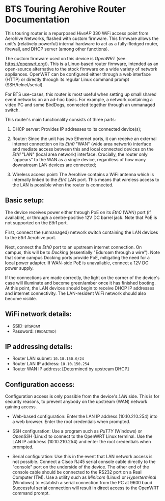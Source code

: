 BTS Touring Aerohive Router Documentation
=========================================

This touring router is a repurposed _HiveAP_ 330 WiFi access point from Aerohive Networks, flashed with
custom firmware. This firmware allows the unit's (relatively powerful) internal hardware to act as a
fully-fledged router, firewall, and DHCP server (among other functions).

The custom firmware used on this device is _OpenWRT_ (see: <https://openwrt.org/>). This is a Linux-based
router firmware, intended as an open-source alternative to the stock firmware on a wide variety of
network appliances. OpenWRT can be configured either through a web interface (HTTP) or directly through 
its regular Linux command prompt (SSH/telnet/serial).

For BTS use-cases, this router is most useful when setting up small shared event networks on an ad-hoc
basis. For example, a network containing a video PC and some BirdDogs, connected together through an 
unmanaged switch.

This router's main functionality consists of three parts:

1. DHCP server: Provides IP addresses to its connected device(s);
   
2. Router: Since the unit has two Ethernet ports, it can receive an external internet connection on its
   _Eth0_ "WAN" (wide area network) interface and mediate access between this and local connected
   devices on the _Eth1_ "LAN" (local area network) interface. Crucially, the router only "appears" to
   the WAN as a single device, regardless of how many downstream LAN devices are connected;
   
3. Wireless access point: The Aerohive contains a WiFi antenna which is internally linked to the _Eth1_
   LAN port. This means that wireless access to the LAN is possible when the router is connected.

Basic setup:
------------

The device receives power either through PoE on its _Eth0_ (WAN) port (if available), or through a 
centre-positive 12V DC barrel jack. Note that PoE is not supported on the _Eth1_ port.

First, connect the (unmanaged) network switch containing the LAN devices to the _Eth1_ Aerohive port.

Next, connect the _Eth0_ port to an upstream internet connection. On campus, this will be to _Docking_ 
(essentially "Eduroam through a wire"). Note that some campus Docking ports provide PoE, mitigating the 
need for a local power adapter. If WAN-side PoE is unavailable, connect a 12V DC power supply.

If the connections are made correctly, the light on the corner of the device's case will illuminate and
become green/amber once it has finished booting. At this point, the LAN devices should begin to receive DHCP
IP addresses and internet connectivity. The LAN-resident WiFi network should also become visible.

WiFi network details:
---------------------

- SSID: `BTSROAM`
- Password: `[REDACTED]`

IP addressing details:
----------------------

- Router LAN subnet: `10.10.150.0/24`
- Router LAN IP address: `10.10.150.254`
- Router WAN IP address: [Determined by upstream DHCP]

Configuration access:
---------------------

Configuration access is only possible from the device's _LAN_ side. This is for security reasons, to prevent
anybody on the upstream (WAN) network gaining access.

- Web-based configuration: Enter the LAN IP address (10.10.210.254) into a web browser. Enter the root
  credentials when prompted.

- SSH configuration: Use a program such as _PuTTY_ (Windows) or _OpenSSH_ (Linux) to connect to the OpenWRT
  Linux terminal. Use the LAN IP adddress (10.10.210.254) and enter the root credentials when prompted.

- Serial configuration: Use this in the event that LAN network access is not possible. Connect a Cisco RJ45
  serial console cable directly to the "console" port on the underside of the device. The other end of the
  console cable should be connected to the RS232 port on a Real Computer (TM). Use a utility such as _Minicom_
  (Linux) or _Hyperterminal_ (Windows) to establish a serial connection from the PC at 9600 baud. Successful
  serial connection will result in direct access to the OpenWRT command prompt.
